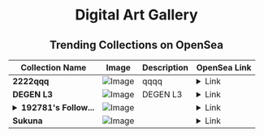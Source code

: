 <div align="center">

# Digital Art Gallery

## Trending Collections on OpenSea

| Collection Name                       | Image                                                                                     | Description                       | OpenSea Link                                                                                          |
|---------------------------------------|-------------------------------------------------------------------------------------------|-----------------------------------|--------------------------------------------------------------------------------------------------------|
| **2222qqq** | ![Image](https://i.seadn.io/s/raw/files/2da1163335a04e6d86506b2604e03d55.jpg?w=500&auto=format?w=200&auto=format) | qqqq | <details><summary>Link</summary>[2222qqq](https://opensea.io/collection/2222qqq)</details> |
| **DEGEN L3** | ![Image](https://i.seadn.io/s/raw/files/a024860297c42402c16ee7d22f4f2a75.png?w=500&auto=format?w=200&auto=format) | DEGEN L3 | <details><summary>Link</summary>[DEGEN L3](https://opensea.io/collection/degen-l3)</details> |
| **<details><summary>192781's Follow...</summary>192781's Follower</details>** | ![Image](https://i.seadn.io/s/raw/files/19f9f090920392cc3650cbdf4361755b.png?w=500&auto=format?w=200&auto=format) |  | <details><summary>Link</summary>[192781's Follower](https://opensea.io/collection/192781-s-follower)</details> |
| **Sukuna** | ![Image](https://i.seadn.io/s/raw/files/a76966e281ea1eafbcf1f264ce76f6e8.jpg?w=500&auto=format?w=200&auto=format) |  | <details><summary>Link</summary>[Sukuna](https://opensea.io/collection/sukuna-20)</details> |

</div>
